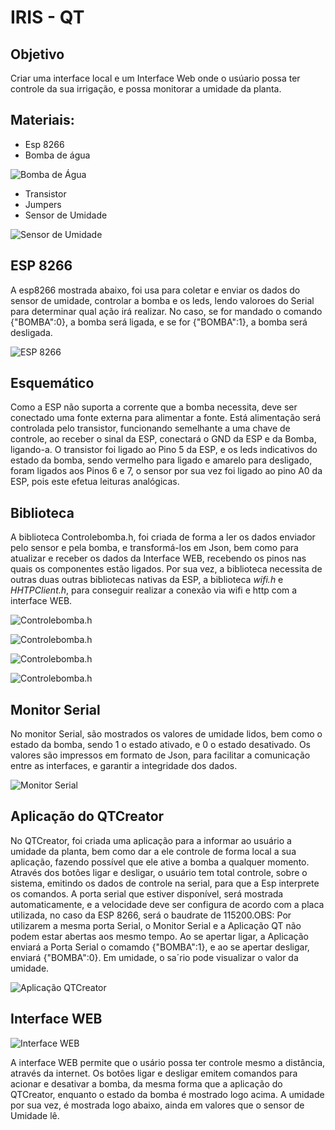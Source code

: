 # IRIS - QT

## Objetivo

Criar uma interface local e um Interface Web onde o usúario possa ter controle da sua irrigação, e possa monitorar a umidade da planta.

## Materiais:

* Esp 8266
* Bomba de água 

![Bomba de Água
](img/bomba.jpg)
* Transistor
* Jumpers
* Sensor de Umidade

![Sensor de Umidade](img/umidade.jpg)


## ESP 8266

A esp8266 mostrada abaixo, foi usa para coletar e enviar os dados do sensor de umidade, controlar a bomba e os leds, lendo valoroes do Serial para determinar qual ação irá realizar. No caso, se for mandado o comando {"BOMBA":0}, a bomba será ligada, e se for {"BOMBA":1},
a bomba será desligada.

![ESP 8266](img/esp.jpg) 

## Esquemático

Como a ESP não suporta a corrente que a bomba necessita, deve ser conectado uma fonte externa para alimentar a fonte. Está alimentação será controlada pelo transistor, funcionando semelhante a uma chave de controle, ao receber o sinal da ESP, conectará o GND da ESP e da Bomba, ligando-a.
O transistor foi ligado ao Pino 5 da ESP, e os leds indicativos do estado da bomba, sendo vermelho para ligado e amarelo para desligado, foram ligados aos Pinos 6 e 7, o sensor por sua vez foi ligado ao pino A0 da ESP, pois este efetua leituras analógicas.

## Biblioteca

 A biblioteca Controlebomba.h, foi criada de forma a ler os dados enviador pelo sensor e pela bomba, e transformá-los em Json, bem como para atualizar e receber os dados da Interface WEB, recebendo os pinos nas quais os componentes estão ligados. Por sua vez, a biblioteca necessita de outras duas outras bibliotecas nativas da ESP, a biblioteca *wifi.h* e *HHTPClient.h*, para conseguir realizar a conexão via wifi e http com a interface WEB.
 
 ![Controlebomba.h](img/biblioteca.png)
 
 ![Controlebomba.h](img/cpp1.png)
 
 ![Controlebomba.h](img/cpp2.png)
 
 ![Controlebomba.h](img/cpp3.png)

## Monitor Serial

No monitor Serial, são mostrados os valores de umidade lidos, bem como o estado da bomba, sendo 1 o estado ativado, e 0 o estado desativado. Os valores são impressos em formato de Json, para facilitar a comunicação entre as interfaces, e garantir a integridade dos dados.

![Monitor Serial](img/serial.png)
## Aplicação do QTCreator

No QTCreator, foi criada uma aplicação para a informar ao usuário a umidade da planta, bem como dar a ele controle de forma local a sua aplicação, fazendo possível que ele ative a bomba a qualquer momento. Através dos botôes ligar e desligar, o usuário tem total controle, sobre o sistema, emitindo os dados de controle na serial, para que a Esp interprete os comandos. A porta serial que estiver disponível, será mostrada automaticamente, e a velocidade deve ser configura de acordo com a placa utilizada, no caso da ESP 8266, será o baudrate de 115200.OBS: Por utilizarem a mesma porta Serial, o Monitor Serial e a Aplicação QT não podem estar abertas aos mesmo tempo. Ao se apertar ligar, a Aplicação enviará a  Porta Serial o comamdo  {"BOMBA":1}, e ao se apertar desligar, enviará {"BOMBA":0}. Em umidade, o sa´rio pode visualizar o valor da umidade.

![Aplicação QTCreator](img/app.png)

## Interface WEB

![Interface WEB](img/site.png)

A interface WEB permite que o usário possa ter controle mesmo a distância, através da internet. Os botôes ligar e desligar emitem comandos para acionar e desativar a bomba, da mesma forma que a aplicação do QTCreator, enquanto o estado da bomba é mostrado logo acima.
A umidade por sua vez, é mostrada logo abaixo, ainda em valores que o sensor de Umidade lê.


